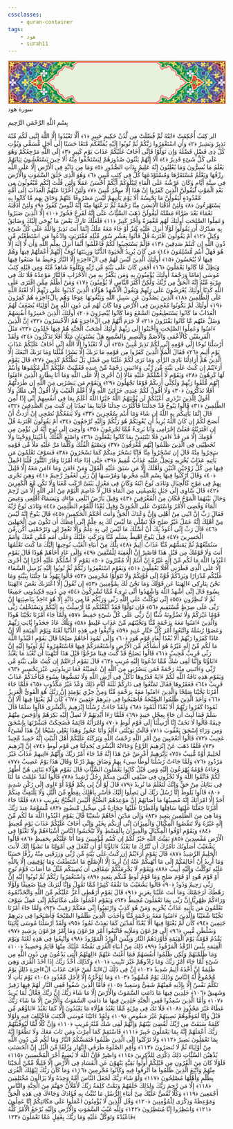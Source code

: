 ```yaml
---
cssclasses:
    - quran-container
tags:
    - هود
    - surah11
---
```

<div class="quran-container">
<span class="second-border"></span>
<span class="border"></span>
<div class="head-container">
<img src="https://raw.githubusercontent.com/LORDyyyyy/obsidian-the_quran_vault/main/src/webview/surah_head.png" height=100>
<div class="surah-name">
<span class="surah-name-fnt">سورة هود</span>
</div>
</div>
<div class="quran-content">
<div class="name-of-god"> <p> بِسْمِ اللَّهِ الرَّحْمَنِ الرَّحِيمِ </p></div>
<p>
<span class="sign" id="f1">الر كِتَبٌ أُحْكِمَتْ ءَايَتُهُ ثُمَّ فُصِّلَتْ مِن لَّدُنْ حَكِيمٍ خَبِيرٍ <span>﴿</span>١<span>﴾</span></span>
<span class="sign" id="f2">أَلَّا تَعْبُدُوا إِلَّا اللَّهَ إِنَّنِى لَكُم مِّنْهُ نَذِيرٌ وَبَشِيرٌ <span>﴿</span>٢<span>﴾</span></span>
<span class="sign" id="f3">وَأَنِ اسْتَغْفِرُوا رَبَّكُمْ ثُمَّ تُوبُوا إِلَيْهِ يُمَتِّعْكُم مَّتَعًا حَسَنًا إِلَى أَجَلٍ مُّسَمًّى وَيُؤْتِ كُلَّ ذِى فَضْلٍ فَضْلَهُ وَإِن تَوَلَّوْا فَإِنِّى أَخَافُ عَلَيْكُمْ عَذَابَ يَوْمٍ كَبِيرٍ <span>﴿</span>٣<span>﴾</span></span>
<span class="sign" id="f4">إِلَى اللَّهِ مَرْجِعُكُمْ وَهُوَ عَلَى كُلِّ شَىْءٍ قَدِيرٌ <span>﴿</span>٤<span>﴾</span></span>
<span class="sign" id="f5">أَلَا إِنَّهُمْ يَثْنُونَ صُدُورَهُمْ لِيَسْتَخْفُوا مِنْهُ أَلَا حِينَ يَسْتَغْشُونَ ثِيَابَهُمْ يَعْلَمُ مَا يُسِرُّونَ وَمَا يُعْلِنُونَ إِنَّهُ عَلِيمٌ بِذَاتِ الصُّدُورِ <span>﴿</span>٥<span>﴾</span></span>
<span class="sign" id="f6">وَمَا مِن دَابَّةٍ فِى الْأَرْضِ إِلَّا عَلَى اللَّهِ رِزْقُهَا وَيَعْلَمُ مُسْتَقَرَّهَا وَمُسْتَوْدَعَهَا كُلٌّ فِى كِتَبٍ مُّبِينٍ <span>﴿</span>٦<span>﴾</span></span>
<span class="sign" id="f7">وَهُوَ الَّذِى خَلَقَ السَّمَوَتِ وَالْأَرْضَ فِى سِتَّةِ أَيَّامٍ وَكَانَ عَرْشُهُ عَلَى الْمَاءِ لِيَبْلُوَكُمْ أَيُّكُمْ أَحْسَنُ عَمَلًا وَلَئِن قُلْتَ إِنَّكُم مَّبْعُوثُونَ مِن بَعْدِ الْمَوْتِ لَيَقُولَنَّ الَّذِينَ كَفَرُوا إِنْ هَذَا إِلَّا سِحْرٌ مُّبِينٌ <span>﴿</span>٧<span>﴾</span></span>
<span class="sign" id="f8">وَلَئِنْ أَخَّرْنَا عَنْهُمُ الْعَذَابَ إِلَى أُمَّةٍ مَّعْدُودَةٍ لَّيَقُولُنَّ مَا يَحْبِسُهُ أَلَا يَوْمَ يَأْتِيهِمْ لَيْسَ مَصْرُوفًا عَنْهُمْ وَحَاقَ بِهِم مَّا كَانُوا بِهِ يَسْتَهْزِءُونَ <span>﴿</span>٨<span>﴾</span></span>
<span class="sign" id="f9">وَلَئِنْ أَذَقْنَا الْإِنسَنَ مِنَّا رَحْمَةً ثُمَّ نَزَعْنَهَا مِنْهُ إِنَّهُ لَئَُوسٌ كَفُورٌ <span>﴿</span>٩<span>﴾</span></span>
<span class="sign" id="f10">وَلَئِنْ أَذَقْنَهُ نَعْمَاءَ بَعْدَ ضَرَّاءَ مَسَّتْهُ لَيَقُولَنَّ ذَهَبَ السَّئَِّاتُ عَنِّى إِنَّهُ لَفَرِحٌ فَخُورٌ <span>﴿</span>١۰<span>﴾</span></span>
<span class="sign" id="f11">إِلَّا الَّذِينَ صَبَرُوا وَعَمِلُوا الصَّلِحَتِ أُولَئِكَ لَهُم مَّغْفِرَةٌ وَأَجْرٌ كَبِيرٌ <span>﴿</span>١١<span>﴾</span></span>
<span class="sign" id="f12">فَلَعَلَّكَ تَارِكٌ بَعْضَ مَا يُوحَى إِلَيْكَ وَضَائِقٌ بِهِ صَدْرُكَ أَن يَقُولُوا لَوْلَا أُنزِلَ عَلَيْهِ كَنزٌ أَوْ جَاءَ مَعَهُ مَلَكٌ إِنَّمَا أَنتَ نَذِيرٌ وَاللَّهُ عَلَى كُلِّ شَىْءٍ وَكِيلٌ <span>﴿</span>١٢<span>﴾</span></span>
<span class="sign" id="f13">أَمْ يَقُولُونَ افْتَرَىهُ قُلْ فَأْتُوا بِعَشْرِ سُوَرٍ مِّثْلِهِ مُفْتَرَيَتٍ وَادْعُوا مَنِ اسْتَطَعْتُم مِّن دُونِ اللَّهِ إِن كُنتُمْ صَدِقِينَ <span>﴿</span>١٣<span>﴾</span></span>
<span class="sign" id="f14">فَإِلَّمْ يَسْتَجِيبُوا لَكُمْ فَاعْلَمُوا أَنَّمَا أُنزِلَ بِعِلْمِ اللَّهِ وَأَن لَّا إِلَهَ إِلَّا هُوَ فَهَلْ أَنتُم مُّسْلِمُونَ <span>﴿</span>١٤<span>﴾</span></span>
<span class="sign" id="f15">مَن كَانَ يُرِيدُ الْحَيَوةَ الدُّنْيَا وَزِينَتَهَا نُوَفِّ إِلَيْهِمْ أَعْمَلَهُمْ فِيهَا وَهُمْ فِيهَا لَا يُبْخَسُونَ <span>﴿</span>١٥<span>﴾</span></span>
<span class="sign" id="f16">أُولَئِكَ الَّذِينَ لَيْسَ لَهُمْ فِى الْءَاخِرَةِ إِلَّا النَّارُ وَحَبِطَ مَا صَنَعُوا فِيهَا وَبَطِلٌ مَّا كَانُوا يَعْمَلُونَ <span>﴿</span>١٦<span>﴾</span></span>
<span class="sign" id="f17">أَفَمَن كَانَ عَلَى بَيِّنَةٍ مِّن رَّبِّهِ وَيَتْلُوهُ شَاهِدٌ مِّنْهُ وَمِن قَبْلِهِ كِتَبُ مُوسَى إِمَامًا وَرَحْمَةً أُولَئِكَ يُؤْمِنُونَ بِهِ وَمَن يَكْفُرْ بِهِ مِنَ الْأَحْزَابِ فَالنَّارُ مَوْعِدُهُ فَلَا تَكُ فِى مِرْيَةٍ مِّنْهُ إِنَّهُ الْحَقُّ مِن رَّبِّكَ وَلَكِنَّ أَكْثَرَ النَّاسِ لَا يُؤْمِنُونَ <span>﴿</span>١٧<span>﴾</span></span>
<span class="sign" id="f18">وَمَنْ أَظْلَمُ مِمَّنِ افْتَرَى عَلَى اللَّهِ كَذِبًا أُولَئِكَ يُعْرَضُونَ عَلَى رَبِّهِمْ وَيَقُولُ الْأَشْهَدُ هَؤُلَاءِ الَّذِينَ كَذَبُوا عَلَى رَبِّهِمْ أَلَا لَعْنَةُ اللَّهِ عَلَى الظَّلِمِينَ <span>﴿</span>١٨<span>﴾</span></span>
<span class="sign" id="f19">الَّذِينَ يَصُدُّونَ عَن سَبِيلِ اللَّهِ وَيَبْغُونَهَا عِوَجًا وَهُم بِالْءَاخِرَةِ هُمْ كَفِرُونَ <span>﴿</span>١٩<span>﴾</span></span>
<span class="sign" id="f20">أُولَئِكَ لَمْ يَكُونُوا مُعْجِزِينَ فِى الْأَرْضِ وَمَا كَانَ لَهُم مِّن دُونِ اللَّهِ مِنْ أَوْلِيَاءَ يُضَعَفُ لَهُمُ الْعَذَابُ مَا كَانُوا يَسْتَطِيعُونَ السَّمْعَ وَمَا كَانُوا يُبْصِرُونَ <span>﴿</span>٢۰<span>﴾</span></span>
<span class="sign" id="f21">أُولَئِكَ الَّذِينَ خَسِرُوا أَنفُسَهُمْ وَضَلَّ عَنْهُم مَّا كَانُوا يَفْتَرُونَ <span>﴿</span>٢١<span>﴾</span></span>
<span class="sign" id="f22">لَا جَرَمَ أَنَّهُمْ فِى الْءَاخِرَةِ هُمُ الْأَخْسَرُونَ <span>﴿</span>٢٢<span>﴾</span></span>
<span class="sign" id="f23">إِنَّ الَّذِينَ ءَامَنُوا وَعَمِلُوا الصَّلِحَتِ وَأَخْبَتُوا إِلَى رَبِّهِمْ أُولَئِكَ أَصْحَبُ الْجَنَّةِ هُمْ فِيهَا خَلِدُونَ <span>﴿</span>٢٣<span>﴾</span></span>
<span class="sign" id="f24">مَثَلُ الْفَرِيقَيْنِ كَالْأَعْمَى وَالْأَصَمِّ وَالْبَصِيرِ وَالسَّمِيعِ هَلْ يَسْتَوِيَانِ مَثَلًا أَفَلَا تَذَكَّرُونَ <span>﴿</span>٢٤<span>﴾</span></span>
<span class="sign" id="f25">وَلَقَدْ أَرْسَلْنَا نُوحًا إِلَى قَوْمِهِ إِنِّى لَكُمْ نَذِيرٌ مُّبِينٌ <span>﴿</span>٢٥<span>﴾</span></span>
<span class="sign" id="f26">أَن لَّا تَعْبُدُوا إِلَّا اللَّهَ إِنِّى أَخَافُ عَلَيْكُمْ عَذَابَ يَوْمٍ أَلِيمٍ <span>﴿</span>٢٦<span>﴾</span></span>
<span class="sign" id="f27">فَقَالَ الْمَلَأُ الَّذِينَ كَفَرُوا مِن قَوْمِهِ مَا نَرَىكَ إِلَّا بَشَرًا مِّثْلَنَا وَمَا نَرَىكَ اتَّبَعَكَ إِلَّا الَّذِينَ هُمْ أَرَاذِلُنَا بَادِىَ الرَّأْىِ وَمَا نَرَى لَكُمْ عَلَيْنَا مِن فَضْلٍ بَلْ نَظُنُّكُمْ كَذِبِينَ <span>﴿</span>٢٧<span>﴾</span></span>
<span class="sign" id="f28">قَالَ يَقَوْمِ أَرَءَيْتُمْ إِن كُنتُ عَلَى بَيِّنَةٍ مِّن رَّبِّى وَءَاتَىنِى رَحْمَةً مِّنْ عِندِهِ فَعُمِّيَتْ عَلَيْكُمْ أَنُلْزِمُكُمُوهَا وَأَنتُمْ لَهَا كَرِهُونَ <span>﴿</span>٢٨<span>﴾</span></span>
<span class="sign" id="f29">وَيَقَوْمِ لَا أَسَْٔلُكُمْ عَلَيْهِ مَالًا إِنْ أَجْرِىَ إِلَّا عَلَى اللَّهِ وَمَا أَنَا بِطَارِدِ الَّذِينَ ءَامَنُوا إِنَّهُم مُّلَقُوا رَبِّهِمْ وَلَكِنِّى أَرَىكُمْ قَوْمًا تَجْهَلُونَ <span>﴿</span>٢٩<span>﴾</span></span>
<span class="sign" id="f30">وَيَقَوْمِ مَن يَنصُرُنِى مِنَ اللَّهِ إِن طَرَدتُّهُمْ أَفَلَا تَذَكَّرُونَ <span>﴿</span>٣۰<span>﴾</span></span>
<span class="sign" id="f31">وَلَا أَقُولُ لَكُمْ عِندِى خَزَائِنُ اللَّهِ وَلَا أَعْلَمُ الْغَيْبَ وَلَا أَقُولُ إِنِّى مَلَكٌ وَلَا أَقُولُ لِلَّذِينَ تَزْدَرِى أَعْيُنُكُمْ لَن يُؤْتِيَهُمُ اللَّهُ خَيْرًا اللَّهُ أَعْلَمُ بِمَا فِى أَنفُسِهِمْ إِنِّى إِذًا لَّمِنَ الظَّلِمِينَ <span>﴿</span>٣١<span>﴾</span></span>
<span class="sign" id="f32">قَالُوا يَنُوحُ قَدْ جَدَلْتَنَا فَأَكْثَرْتَ جِدَلَنَا فَأْتِنَا بِمَا تَعِدُنَا إِن كُنتَ مِنَ الصَّدِقِينَ <span>﴿</span>٣٢<span>﴾</span></span>
<span class="sign" id="f33">قَالَ إِنَّمَا يَأْتِيكُم بِهِ اللَّهُ إِن شَاءَ وَمَا أَنتُم بِمُعْجِزِينَ <span>﴿</span>٣٣<span>﴾</span></span>
<span class="sign" id="f34">وَلَا يَنفَعُكُمْ نُصْحِى إِنْ أَرَدتُّ أَنْ أَنصَحَ لَكُمْ إِن كَانَ اللَّهُ يُرِيدُ أَن يُغْوِيَكُمْ هُوَ رَبُّكُمْ وَإِلَيْهِ تُرْجَعُونَ <span>﴿</span>٣٤<span>﴾</span></span>
<span class="sign" id="f35">أَمْ يَقُولُونَ افْتَرَىهُ قُلْ إِنِ افْتَرَيْتُهُ فَعَلَىَّ إِجْرَامِى وَأَنَا بَرِىءٌ مِّمَّا تُجْرِمُونَ <span>﴿</span>٣٥<span>﴾</span></span>
<span class="sign" id="f36">وَأُوحِىَ إِلَى نُوحٍ أَنَّهُ لَن يُؤْمِنَ مِن قَوْمِكَ إِلَّا مَن قَدْ ءَامَنَ فَلَا تَبْتَئِسْ بِمَا كَانُوا يَفْعَلُونَ <span>﴿</span>٣٦<span>﴾</span></span>
<span class="sign" id="f37">وَاصْنَعِ الْفُلْكَ بِأَعْيُنِنَا وَوَحْيِنَا وَلَا تُخَطِبْنِى فِى الَّذِينَ ظَلَمُوا إِنَّهُم مُّغْرَقُونَ <span>﴿</span>٣٧<span>﴾</span></span>
<span class="sign" id="f38">وَيَصْنَعُ الْفُلْكَ وَكُلَّمَا مَرَّ عَلَيْهِ مَلَأٌ مِّن قَوْمِهِ سَخِرُوا مِنْهُ قَالَ إِن تَسْخَرُوا مِنَّا فَإِنَّا نَسْخَرُ مِنكُمْ كَمَا تَسْخَرُونَ <span>﴿</span>٣٨<span>﴾</span></span>
<span class="sign" id="f39">فَسَوْفَ تَعْلَمُونَ مَن يَأْتِيهِ عَذَابٌ يُخْزِيهِ وَيَحِلُّ عَلَيْهِ عَذَابٌ مُّقِيمٌ <span>﴿</span>٣٩<span>﴾</span></span>
<span class="sign" id="f40">حَتَّى إِذَا جَاءَ أَمْرُنَا وَفَارَ التَّنُّورُ قُلْنَا احْمِلْ فِيهَا مِن كُلٍّ زَوْجَيْنِ اثْنَيْنِ وَأَهْلَكَ إِلَّا مَن سَبَقَ عَلَيْهِ الْقَوْلُ وَمَنْ ءَامَنَ وَمَا ءَامَنَ مَعَهُ إِلَّا قَلِيلٌ <span>﴿</span>٤۰<span>﴾</span></span>
<span class="sign" id="f41">وَقَالَ ارْكَبُوا فِيهَا بِسْمِ اللَّهِ مَجْرىهَا وَمُرْسَىهَا إِنَّ رَبِّى لَغَفُورٌ رَّحِيمٌ <span>﴿</span>٤١<span>﴾</span></span>
<span class="sign" id="f42">وَهِىَ تَجْرِى بِهِمْ فِى مَوْجٍ كَالْجِبَالِ وَنَادَى نُوحٌ ابْنَهُ وَكَانَ فِى مَعْزِلٍ يَبُنَىَّ ارْكَب مَّعَنَا وَلَا تَكُن مَّعَ الْكَفِرِينَ <span>﴿</span>٤٢<span>﴾</span></span>
<span class="sign" id="f43">قَالَ سََٔاوِى إِلَى جَبَلٍ يَعْصِمُنِى مِنَ الْمَاءِ قَالَ لَا عَاصِمَ الْيَوْمَ مِنْ أَمْرِ اللَّهِ إِلَّا مَن رَّحِمَ وَحَالَ بَيْنَهُمَا الْمَوْجُ فَكَانَ مِنَ الْمُغْرَقِينَ <span>﴿</span>٤٣<span>﴾</span></span>
<span class="sign" id="f44">وَقِيلَ يَأَرْضُ ابْلَعِى مَاءَكِ وَيَسَمَاءُ أَقْلِعِى وَغِيضَ الْمَاءُ وَقُضِىَ الْأَمْرُ وَاسْتَوَتْ عَلَى الْجُودِىِّ وَقِيلَ بُعْدًا لِّلْقَوْمِ الظَّلِمِينَ <span>﴿</span>٤٤<span>﴾</span></span>
<span class="sign" id="f45">وَنَادَى نُوحٌ رَّبَّهُ فَقَالَ رَبِّ إِنَّ ابْنِى مِنْ أَهْلِى وَإِنَّ وَعْدَكَ الْحَقُّ وَأَنتَ أَحْكَمُ الْحَكِمِينَ <span>﴿</span>٤٥<span>﴾</span></span>
<span class="sign" id="f46">قَالَ يَنُوحُ إِنَّهُ لَيْسَ مِنْ أَهْلِكَ إِنَّهُ عَمَلٌ غَيْرُ صَلِحٍ فَلَا تَسَْٔلْنِ مَا لَيْسَ لَكَ بِهِ عِلْمٌ إِنِّى أَعِظُكَ أَن تَكُونَ مِنَ الْجَهِلِينَ <span>﴿</span>٤٦<span>﴾</span></span>
<span class="sign" id="f47">قَالَ رَبِّ إِنِّى أَعُوذُ بِكَ أَنْ أَسَْٔلَكَ مَا لَيْسَ لِى بِهِ عِلْمٌ وَإِلَّا تَغْفِرْ لِى وَتَرْحَمْنِى أَكُن مِّنَ الْخَسِرِينَ <span>﴿</span>٤٧<span>﴾</span></span>
<span class="sign" id="f48">قِيلَ يَنُوحُ اهْبِطْ بِسَلَمٍ مِّنَّا وَبَرَكَتٍ عَلَيْكَ وَعَلَى أُمَمٍ مِّمَّن مَّعَكَ وَأُمَمٌ سَنُمَتِّعُهُمْ ثُمَّ يَمَسُّهُم مِّنَّا عَذَابٌ أَلِيمٌ <span>﴿</span>٤٨<span>﴾</span></span>
<span class="sign" id="f49">تِلْكَ مِنْ أَنبَاءِ الْغَيْبِ نُوحِيهَا إِلَيْكَ مَا كُنتَ تَعْلَمُهَا أَنتَ وَلَا قَوْمُكَ مِن قَبْلِ هَذَا فَاصْبِرْ إِنَّ الْعَقِبَةَ لِلْمُتَّقِينَ <span>﴿</span>٤٩<span>﴾</span></span>
<span class="sign" id="f50">وَإِلَى عَادٍ أَخَاهُمْ هُودًا قَالَ يَقَوْمِ اعْبُدُوا اللَّهَ مَا لَكُم مِّنْ إِلَهٍ غَيْرُهُ إِنْ أَنتُمْ إِلَّا مُفْتَرُونَ <span>﴿</span>٥۰<span>﴾</span></span>
<span class="sign" id="f51">يَقَوْمِ لَا أَسَْٔلُكُمْ عَلَيْهِ أَجْرًا إِنْ أَجْرِىَ إِلَّا عَلَى الَّذِى فَطَرَنِى أَفَلَا تَعْقِلُونَ <span>﴿</span>٥١<span>﴾</span></span>
<span class="sign" id="f52">وَيَقَوْمِ اسْتَغْفِرُوا رَبَّكُمْ ثُمَّ تُوبُوا إِلَيْهِ يُرْسِلِ السَّمَاءَ عَلَيْكُم مِّدْرَارًا وَيَزِدْكُمْ قُوَّةً إِلَى قُوَّتِكُمْ وَلَا تَتَوَلَّوْا مُجْرِمِينَ <span>﴿</span>٥٢<span>﴾</span></span>
<span class="sign" id="f53">قَالُوا يَهُودُ مَا جِئْتَنَا بِبَيِّنَةٍ وَمَا نَحْنُ بِتَارِكِى ءَالِهَتِنَا عَن قَوْلِكَ وَمَا نَحْنُ لَكَ بِمُؤْمِنِينَ <span>﴿</span>٥٣<span>﴾</span></span>
<span class="sign" id="f54">إِن نَّقُولُ إِلَّا اعْتَرَىكَ بَعْضُ ءَالِهَتِنَا بِسُوءٍ قَالَ إِنِّى أُشْهِدُ اللَّهَ وَاشْهَدُوا أَنِّى بَرِىءٌ مِّمَّا تُشْرِكُونَ <span>﴿</span>٥٤<span>﴾</span></span>
<span class="sign" id="f55">مِن دُونِهِ فَكِيدُونِى جَمِيعًا ثُمَّ لَا تُنظِرُونِ <span>﴿</span>٥٥<span>﴾</span></span>
<span class="sign" id="f56">إِنِّى تَوَكَّلْتُ عَلَى اللَّهِ رَبِّى وَرَبِّكُم مَّا مِن دَابَّةٍ إِلَّا هُوَ ءَاخِذٌ بِنَاصِيَتِهَا إِنَّ رَبِّى عَلَى صِرَطٍ مُّسْتَقِيمٍ <span>﴿</span>٥٦<span>﴾</span></span>
<span class="sign" id="f57">فَإِن تَوَلَّوْا فَقَدْ أَبْلَغْتُكُم مَّا أُرْسِلْتُ بِهِ إِلَيْكُمْ وَيَسْتَخْلِفُ رَبِّى قَوْمًا غَيْرَكُمْ وَلَا تَضُرُّونَهُ شَئًْا إِنَّ رَبِّى عَلَى كُلِّ شَىْءٍ حَفِيظٌ <span>﴿</span>٥٧<span>﴾</span></span>
<span class="sign" id="f58">وَلَمَّا جَاءَ أَمْرُنَا نَجَّيْنَا هُودًا وَالَّذِينَ ءَامَنُوا مَعَهُ بِرَحْمَةٍ مِّنَّا وَنَجَّيْنَهُم مِّنْ عَذَابٍ غَلِيظٍ <span>﴿</span>٥٨<span>﴾</span></span>
<span class="sign" id="f59">وَتِلْكَ عَادٌ جَحَدُوا بَِٔايَتِ رَبِّهِمْ وَعَصَوْا رُسُلَهُ وَاتَّبَعُوا أَمْرَ كُلِّ جَبَّارٍ عَنِيدٍ <span>﴿</span>٥٩<span>﴾</span></span>
<span class="sign" id="f60">وَأُتْبِعُوا فِى هَذِهِ الدُّنْيَا لَعْنَةً وَيَوْمَ الْقِيَمَةِ أَلَا إِنَّ عَادًا كَفَرُوا رَبَّهُمْ أَلَا بُعْدًا لِّعَادٍ قَوْمِ هُودٍ <span>﴿</span>٦۰<span>﴾</span></span>
<span class="sign" id="f61">وَإِلَى ثَمُودَ أَخَاهُمْ صَلِحًا قَالَ يَقَوْمِ اعْبُدُوا اللَّهَ مَا لَكُم مِّنْ إِلَهٍ غَيْرُهُ هُوَ أَنشَأَكُم مِّنَ الْأَرْضِ وَاسْتَعْمَرَكُمْ فِيهَا فَاسْتَغْفِرُوهُ ثُمَّ تُوبُوا إِلَيْهِ إِنَّ رَبِّى قَرِيبٌ مُّجِيبٌ <span>﴿</span>٦١<span>﴾</span></span>
<span class="sign" id="f62">قَالُوا يَصَلِحُ قَدْ كُنتَ فِينَا مَرْجُوًّا قَبْلَ هَذَا أَتَنْهَىنَا أَن نَّعْبُدَ مَا يَعْبُدُ ءَابَاؤُنَا وَإِنَّنَا لَفِى شَكٍّ مِّمَّا تَدْعُونَا إِلَيْهِ مُرِيبٍ <span>﴿</span>٦٢<span>﴾</span></span>
<span class="sign" id="f63">قَالَ يَقَوْمِ أَرَءَيْتُمْ إِن كُنتُ عَلَى بَيِّنَةٍ مِّن رَّبِّى وَءَاتَىنِى مِنْهُ رَحْمَةً فَمَن يَنصُرُنِى مِنَ اللَّهِ إِنْ عَصَيْتُهُ فَمَا تَزِيدُونَنِى غَيْرَ تَخْسِيرٍ <span>﴿</span>٦٣<span>﴾</span></span>
<span class="sign" id="f64">وَيَقَوْمِ هَذِهِ نَاقَةُ اللَّهِ لَكُمْ ءَايَةً فَذَرُوهَا تَأْكُلْ فِى أَرْضِ اللَّهِ وَلَا تَمَسُّوهَا بِسُوءٍ فَيَأْخُذَكُمْ عَذَابٌ قَرِيبٌ <span>﴿</span>٦٤<span>﴾</span></span>
<span class="sign" id="f65">فَعَقَرُوهَا فَقَالَ تَمَتَّعُوا فِى دَارِكُمْ ثَلَثَةَ أَيَّامٍ ذَلِكَ وَعْدٌ غَيْرُ مَكْذُوبٍ <span>﴿</span>٦٥<span>﴾</span></span>
<span class="sign" id="f66">فَلَمَّا جَاءَ أَمْرُنَا نَجَّيْنَا صَلِحًا وَالَّذِينَ ءَامَنُوا مَعَهُ بِرَحْمَةٍ مِّنَّا وَمِنْ خِزْىِ يَوْمِئِذٍ إِنَّ رَبَّكَ هُوَ الْقَوِىُّ الْعَزِيزُ <span>﴿</span>٦٦<span>﴾</span></span>
<span class="sign" id="f67">وَأَخَذَ الَّذِينَ ظَلَمُوا الصَّيْحَةُ فَأَصْبَحُوا فِى دِيَرِهِمْ جَثِمِينَ <span>﴿</span>٦٧<span>﴾</span></span>
<span class="sign" id="f68">كَأَن لَّمْ يَغْنَوْا فِيهَا أَلَا إِنَّ ثَمُودَا كَفَرُوا رَبَّهُمْ أَلَا بُعْدًا لِّثَمُودَ <span>﴿</span>٦٨<span>﴾</span></span>
<span class="sign" id="f69">وَلَقَدْ جَاءَتْ رُسُلُنَا إِبْرَهِيمَ بِالْبُشْرَى قَالُوا سَلَمًا قَالَ سَلَمٌ فَمَا لَبِثَ أَن جَاءَ بِعِجْلٍ حَنِيذٍ <span>﴿</span>٦٩<span>﴾</span></span>
<span class="sign" id="f70">فَلَمَّا رَءَا أَيْدِيَهُمْ لَا تَصِلُ إِلَيْهِ نَكِرَهُمْ وَأَوْجَسَ مِنْهُمْ خِيفَةً قَالُوا لَا تَخَفْ إِنَّا أُرْسِلْنَا إِلَى قَوْمِ لُوطٍ <span>﴿</span>٧۰<span>﴾</span></span>
<span class="sign" id="f71">وَامْرَأَتُهُ قَائِمَةٌ فَضَحِكَتْ فَبَشَّرْنَهَا بِإِسْحَقَ وَمِن وَرَاءِ إِسْحَقَ يَعْقُوبَ <span>﴿</span>٧١<span>﴾</span></span>
<span class="sign" id="f72">قَالَتْ يَوَيْلَتَى ءَأَلِدُ وَأَنَا عَجُوزٌ وَهَذَا بَعْلِى شَيْخًا إِنَّ هَذَا لَشَىْءٌ عَجِيبٌ <span>﴿</span>٧٢<span>﴾</span></span>
<span class="sign" id="f73">قَالُوا أَتَعْجَبِينَ مِنْ أَمْرِ اللَّهِ رَحْمَتُ اللَّهِ وَبَرَكَتُهُ عَلَيْكُمْ أَهْلَ الْبَيْتِ إِنَّهُ حَمِيدٌ مَّجِيدٌ <span>﴿</span>٧٣<span>﴾</span></span>
<span class="sign" id="f74">فَلَمَّا ذَهَبَ عَنْ إِبْرَهِيمَ الرَّوْعُ وَجَاءَتْهُ الْبُشْرَى يُجَدِلُنَا فِى قَوْمِ لُوطٍ <span>﴿</span>٧٤<span>﴾</span></span>
<span class="sign" id="f75">إِنَّ إِبْرَهِيمَ لَحَلِيمٌ أَوَّهٌ مُّنِيبٌ <span>﴿</span>٧٥<span>﴾</span></span>
<span class="sign" id="f76">يَإِبْرَهِيمُ أَعْرِضْ عَنْ هَذَا إِنَّهُ قَدْ جَاءَ أَمْرُ رَبِّكَ وَإِنَّهُمْ ءَاتِيهِمْ عَذَابٌ غَيْرُ مَرْدُودٍ <span>﴿</span>٧٦<span>﴾</span></span>
<span class="sign" id="f77">وَلَمَّا جَاءَتْ رُسُلُنَا لُوطًا سِىءَ بِهِمْ وَضَاقَ بِهِمْ ذَرْعًا وَقَالَ هَذَا يَوْمٌ عَصِيبٌ <span>﴿</span>٧٧<span>﴾</span></span>
<span class="sign" id="f78">وَجَاءَهُ قَوْمُهُ يُهْرَعُونَ إِلَيْهِ وَمِن قَبْلُ كَانُوا يَعْمَلُونَ السَّئَِّاتِ قَالَ يَقَوْمِ هَؤُلَاءِ بَنَاتِى هُنَّ أَطْهَرُ لَكُمْ فَاتَّقُوا اللَّهَ وَلَا تُخْزُونِ فِى ضَيْفِى أَلَيْسَ مِنكُمْ رَجُلٌ رَّشِيدٌ <span>﴿</span>٧٨<span>﴾</span></span>
<span class="sign" id="f79">قَالُوا لَقَدْ عَلِمْتَ مَا لَنَا فِى بَنَاتِكَ مِنْ حَقٍّ وَإِنَّكَ لَتَعْلَمُ مَا نُرِيدُ <span>﴿</span>٧٩<span>﴾</span></span>
<span class="sign" id="f80">قَالَ لَوْ أَنَّ لِى بِكُمْ قُوَّةً أَوْ ءَاوِى إِلَى رُكْنٍ شَدِيدٍ <span>﴿</span>٨۰<span>﴾</span></span>
<span class="sign" id="f81">قَالُوا يَلُوطُ إِنَّا رُسُلُ رَبِّكَ لَن يَصِلُوا إِلَيْكَ فَأَسْرِ بِأَهْلِكَ بِقِطْعٍ مِّنَ الَّيْلِ وَلَا يَلْتَفِتْ مِنكُمْ أَحَدٌ إِلَّا امْرَأَتَكَ إِنَّهُ مُصِيبُهَا مَا أَصَابَهُمْ إِنَّ مَوْعِدَهُمُ الصُّبْحُ أَلَيْسَ الصُّبْحُ بِقَرِيبٍ <span>﴿</span>٨١<span>﴾</span></span>
<span class="sign" id="f82">فَلَمَّا جَاءَ أَمْرُنَا جَعَلْنَا عَلِيَهَا سَافِلَهَا وَأَمْطَرْنَا عَلَيْهَا حِجَارَةً مِّن سِجِّيلٍ مَّنضُودٍ <span>﴿</span>٨٢<span>﴾</span></span>
<span class="sign" id="f83">مُّسَوَّمَةً عِندَ رَبِّكَ وَمَا هِىَ مِنَ الظَّلِمِينَ بِبَعِيدٍ <span>﴿</span>٨٣<span>﴾</span></span>
<span class="sign" id="f84">وَإِلَى مَدْيَنَ أَخَاهُمْ شُعَيْبًا قَالَ يَقَوْمِ اعْبُدُوا اللَّهَ مَا لَكُم مِّنْ إِلَهٍ غَيْرُهُ وَلَا تَنقُصُوا الْمِكْيَالَ وَالْمِيزَانَ إِنِّى أَرَىكُم بِخَيْرٍ وَإِنِّى أَخَافُ عَلَيْكُمْ عَذَابَ يَوْمٍ مُّحِيطٍ <span>﴿</span>٨٤<span>﴾</span></span>
<span class="sign" id="f85">وَيَقَوْمِ أَوْفُوا الْمِكْيَالَ وَالْمِيزَانَ بِالْقِسْطِ وَلَا تَبْخَسُوا النَّاسَ أَشْيَاءَهُمْ وَلَا تَعْثَوْا فِى الْأَرْضِ مُفْسِدِينَ <span>﴿</span>٨٥<span>﴾</span></span>
<span class="sign" id="f86">بَقِيَّتُ اللَّهِ خَيْرٌ لَّكُمْ إِن كُنتُم مُّؤْمِنِينَ وَمَا أَنَا عَلَيْكُم بِحَفِيظٍ <span>﴿</span>٨٦<span>﴾</span></span>
<span class="sign" id="f87">قَالُوا يَشُعَيْبُ أَصَلَوتُكَ تَأْمُرُكَ أَن نَّتْرُكَ مَا يَعْبُدُ ءَابَاؤُنَا أَوْ أَن نَّفْعَلَ فِى أَمْوَلِنَا مَا نَشَؤُا إِنَّكَ لَأَنتَ الْحَلِيمُ الرَّشِيدُ <span>﴿</span>٨٧<span>﴾</span></span>
<span class="sign" id="f88">قَالَ يَقَوْمِ أَرَءَيْتُمْ إِن كُنتُ عَلَى بَيِّنَةٍ مِّن رَّبِّى وَرَزَقَنِى مِنْهُ رِزْقًا حَسَنًا وَمَا أُرِيدُ أَنْ أُخَالِفَكُمْ إِلَى مَا أَنْهَىكُمْ عَنْهُ إِنْ أُرِيدُ إِلَّا الْإِصْلَحَ مَا اسْتَطَعْتُ وَمَا تَوْفِيقِى إِلَّا بِاللَّهِ عَلَيْهِ تَوَكَّلْتُ وَإِلَيْهِ أُنِيبُ <span>﴿</span>٨٨<span>﴾</span></span>
<span class="sign" id="f89">وَيَقَوْمِ لَا يَجْرِمَنَّكُمْ شِقَاقِى أَن يُصِيبَكُم مِّثْلُ مَا أَصَابَ قَوْمَ نُوحٍ أَوْ قَوْمَ هُودٍ أَوْ قَوْمَ صَلِحٍ وَمَا قَوْمُ لُوطٍ مِّنكُم بِبَعِيدٍ <span>﴿</span>٨٩<span>﴾</span></span>
<span class="sign" id="f90">وَاسْتَغْفِرُوا رَبَّكُمْ ثُمَّ تُوبُوا إِلَيْهِ إِنَّ رَبِّى رَحِيمٌ وَدُودٌ <span>﴿</span>٩۰<span>﴾</span></span>
<span class="sign" id="f91">قَالُوا يَشُعَيْبُ مَا نَفْقَهُ كَثِيرًا مِّمَّا تَقُولُ وَإِنَّا لَنَرَىكَ فِينَا ضَعِيفًا وَلَوْلَا رَهْطُكَ لَرَجَمْنَكَ وَمَا أَنتَ عَلَيْنَا بِعَزِيزٍ <span>﴿</span>٩١<span>﴾</span></span>
<span class="sign" id="f92">قَالَ يَقَوْمِ أَرَهْطِى أَعَزُّ عَلَيْكُم مِّنَ اللَّهِ وَاتَّخَذْتُمُوهُ وَرَاءَكُمْ ظِهْرِيًّا إِنَّ رَبِّى بِمَا تَعْمَلُونَ مُحِيطٌ <span>﴿</span>٩٢<span>﴾</span></span>
<span class="sign" id="f93">وَيَقَوْمِ اعْمَلُوا عَلَى مَكَانَتِكُمْ إِنِّى عَمِلٌ سَوْفَ تَعْلَمُونَ مَن يَأْتِيهِ عَذَابٌ يُخْزِيهِ وَمَنْ هُوَ كَذِبٌ وَارْتَقِبُوا إِنِّى مَعَكُمْ رَقِيبٌ <span>﴿</span>٩٣<span>﴾</span></span>
<span class="sign" id="f94">وَلَمَّا جَاءَ أَمْرُنَا نَجَّيْنَا شُعَيْبًا وَالَّذِينَ ءَامَنُوا مَعَهُ بِرَحْمَةٍ مِّنَّا وَأَخَذَتِ الَّذِينَ ظَلَمُوا الصَّيْحَةُ فَأَصْبَحُوا فِى دِيَرِهِمْ جَثِمِينَ <span>﴿</span>٩٤<span>﴾</span></span>
<span class="sign" id="f95">كَأَن لَّمْ يَغْنَوْا فِيهَا أَلَا بُعْدًا لِّمَدْيَنَ كَمَا بَعِدَتْ ثَمُودُ <span>﴿</span>٩٥<span>﴾</span></span>
<span class="sign" id="f96">وَلَقَدْ أَرْسَلْنَا مُوسَى بَِٔايَتِنَا وَسُلْطَنٍ مُّبِينٍ <span>﴿</span>٩٦<span>﴾</span></span>
<span class="sign" id="f97">إِلَى فِرْعَوْنَ وَمَلَإِيهِ فَاتَّبَعُوا أَمْرَ فِرْعَوْنَ وَمَا أَمْرُ فِرْعَوْنَ بِرَشِيدٍ <span>﴿</span>٩٧<span>﴾</span></span>
<span class="sign" id="f98">يَقْدُمُ قَوْمَهُ يَوْمَ الْقِيَمَةِ فَأَوْرَدَهُمُ النَّارَ وَبِئْسَ الْوِرْدُ الْمَوْرُودُ <span>﴿</span>٩٨<span>﴾</span></span>
<span class="sign" id="f99">وَأُتْبِعُوا فِى هَذِهِ لَعْنَةً وَيَوْمَ الْقِيَمَةِ بِئْسَ الرِّفْدُ الْمَرْفُودُ <span>﴿</span>٩٩<span>﴾</span></span>
<span class="sign" id="f100">ذَلِكَ مِنْ أَنبَاءِ الْقُرَى نَقُصُّهُ عَلَيْكَ مِنْهَا قَائِمٌ وَحَصِيدٌ <span>﴿</span>١۰۰<span>﴾</span></span>
<span class="sign" id="f101">وَمَا ظَلَمْنَهُمْ وَلَكِن ظَلَمُوا أَنفُسَهُمْ فَمَا أَغْنَتْ عَنْهُمْ ءَالِهَتُهُمُ الَّتِى يَدْعُونَ مِن دُونِ اللَّهِ مِن شَىْءٍ لَّمَّا جَاءَ أَمْرُ رَبِّكَ وَمَا زَادُوهُمْ غَيْرَ تَتْبِيبٍ <span>﴿</span>١۰١<span>﴾</span></span>
<span class="sign" id="f102">وَكَذَلِكَ أَخْذُ رَبِّكَ إِذَا أَخَذَ الْقُرَى وَهِىَ ظَلِمَةٌ إِنَّ أَخْذَهُ أَلِيمٌ شَدِيدٌ <span>﴿</span>١۰٢<span>﴾</span></span>
<span class="sign" id="f103">إِنَّ فِى ذَلِكَ لَءَايَةً لِّمَنْ خَافَ عَذَابَ الْءَاخِرَةِ ذَلِكَ يَوْمٌ مَّجْمُوعٌ لَّهُ النَّاسُ وَذَلِكَ يَوْمٌ مَّشْهُودٌ <span>﴿</span>١۰٣<span>﴾</span></span>
<span class="sign" id="f104">وَمَا نُؤَخِّرُهُ إِلَّا لِأَجَلٍ مَّعْدُودٍ <span>﴿</span>١۰٤<span>﴾</span></span>
<span class="sign" id="f105">يَوْمَ يَأْتِ لَا تَكَلَّمُ نَفْسٌ إِلَّا بِإِذْنِهِ فَمِنْهُمْ شَقِىٌّ وَسَعِيدٌ <span>﴿</span>١۰٥<span>﴾</span></span>
<span class="sign" id="f106">فَأَمَّا الَّذِينَ شَقُوا فَفِى النَّارِ لَهُمْ فِيهَا زَفِيرٌ وَشَهِيقٌ <span>﴿</span>١۰٦<span>﴾</span></span>
<span class="sign" id="f107">خَلِدِينَ فِيهَا مَا دَامَتِ السَّمَوَتُ وَالْأَرْضُ إِلَّا مَا شَاءَ رَبُّكَ إِنَّ رَبَّكَ فَعَّالٌ لِّمَا يُرِيدُ <span>﴿</span>١۰٧<span>﴾</span></span>
<span class="sign" id="f108">وَأَمَّا الَّذِينَ سُعِدُوا فَفِى الْجَنَّةِ خَلِدِينَ فِيهَا مَا دَامَتِ السَّمَوَتُ وَالْأَرْضُ إِلَّا مَا شَاءَ رَبُّكَ عَطَاءً غَيْرَ مَجْذُوذٍ <span>﴿</span>١۰٨<span>﴾</span></span>
<span class="sign" id="f109">فَلَا تَكُ فِى مِرْيَةٍ مِّمَّا يَعْبُدُ هَؤُلَاءِ مَا يَعْبُدُونَ إِلَّا كَمَا يَعْبُدُ ءَابَاؤُهُم مِّن قَبْلُ وَإِنَّا لَمُوَفُّوهُمْ نَصِيبَهُمْ غَيْرَ مَنقُوصٍ <span>﴿</span>١۰٩<span>﴾</span></span>
<span class="sign" id="f110">وَلَقَدْ ءَاتَيْنَا مُوسَى الْكِتَبَ فَاخْتُلِفَ فِيهِ وَلَوْلَا كَلِمَةٌ سَبَقَتْ مِن رَّبِّكَ لَقُضِىَ بَيْنَهُمْ وَإِنَّهُمْ لَفِى شَكٍّ مِّنْهُ مُرِيبٍ <span>﴿</span>١١۰<span>﴾</span></span>
<span class="sign" id="f111">وَإِنَّ كُلًّا لَّمَّا لَيُوَفِّيَنَّهُمْ رَبُّكَ أَعْمَلَهُمْ إِنَّهُ بِمَا يَعْمَلُونَ خَبِيرٌ <span>﴿</span>١١١<span>﴾</span></span>
<span class="sign" id="f112">فَاسْتَقِمْ كَمَا أُمِرْتَ وَمَن تَابَ مَعَكَ وَلَا تَطْغَوْا إِنَّهُ بِمَا تَعْمَلُونَ بَصِيرٌ <span>﴿</span>١١٢<span>﴾</span></span>
<span class="sign" id="f113">وَلَا تَرْكَنُوا إِلَى الَّذِينَ ظَلَمُوا فَتَمَسَّكُمُ النَّارُ وَمَا لَكُم مِّن دُونِ اللَّهِ مِنْ أَوْلِيَاءَ ثُمَّ لَا تُنصَرُونَ <span>﴿</span>١١٣<span>﴾</span></span>
<span class="sign" id="f114">وَأَقِمِ الصَّلَوةَ طَرَفَىِ النَّهَارِ وَزُلَفًا مِّنَ الَّيْلِ إِنَّ الْحَسَنَتِ يُذْهِبْنَ السَّئَِّاتِ ذَلِكَ ذِكْرَى لِلذَّكِرِينَ <span>﴿</span>١١٤<span>﴾</span></span>
<span class="sign" id="f115">وَاصْبِرْ فَإِنَّ اللَّهَ لَا يُضِيعُ أَجْرَ الْمُحْسِنِينَ <span>﴿</span>١١٥<span>﴾</span></span>
<span class="sign" id="f116">فَلَوْلَا كَانَ مِنَ الْقُرُونِ مِن قَبْلِكُمْ أُولُوا بَقِيَّةٍ يَنْهَوْنَ عَنِ الْفَسَادِ فِى الْأَرْضِ إِلَّا قَلِيلًا مِّمَّنْ أَنجَيْنَا مِنْهُمْ وَاتَّبَعَ الَّذِينَ ظَلَمُوا مَا أُتْرِفُوا فِيهِ وَكَانُوا مُجْرِمِينَ <span>﴿</span>١١٦<span>﴾</span></span>
<span class="sign" id="f117">وَمَا كَانَ رَبُّكَ لِيُهْلِكَ الْقُرَى بِظُلْمٍ وَأَهْلُهَا مُصْلِحُونَ <span>﴿</span>١١٧<span>﴾</span></span>
<span class="sign" id="f118">وَلَوْ شَاءَ رَبُّكَ لَجَعَلَ النَّاسَ أُمَّةً وَحِدَةً وَلَا يَزَالُونَ مُخْتَلِفِينَ <span>﴿</span>١١٨<span>﴾</span></span>
<span class="sign" id="f119">إِلَّا مَن رَّحِمَ رَبُّكَ وَلِذَلِكَ خَلَقَهُمْ وَتَمَّتْ كَلِمَةُ رَبِّكَ لَأَمْلَأَنَّ جَهَنَّمَ مِنَ الْجِنَّةِ وَالنَّاسِ أَجْمَعِينَ <span>﴿</span>١١٩<span>﴾</span></span>
<span class="sign" id="f120">وَكُلًّا نَّقُصُّ عَلَيْكَ مِنْ أَنبَاءِ الرُّسُلِ مَا نُثَبِّتُ بِهِ فُؤَادَكَ وَجَاءَكَ فِى هَذِهِ الْحَقُّ وَمَوْعِظَةٌ وَذِكْرَى لِلْمُؤْمِنِينَ <span>﴿</span>١٢۰<span>﴾</span></span>
<span class="sign" id="f121">وَقُل لِّلَّذِينَ لَا يُؤْمِنُونَ اعْمَلُوا عَلَى مَكَانَتِكُمْ إِنَّا عَمِلُونَ <span>﴿</span>١٢١<span>﴾</span></span>
<span class="sign" id="f122">وَانتَظِرُوا إِنَّا مُنتَظِرُونَ <span>﴿</span>١٢٢<span>﴾</span></span>
<span class="sign" id="f123">وَلِلَّهِ غَيْبُ السَّمَوَتِ وَالْأَرْضِ وَإِلَيْهِ يُرْجَعُ الْأَمْرُ كُلُّهُ فَاعْبُدْهُ وَتَوَكَّلْ عَلَيْهِ وَمَا رَبُّكَ بِغَفِلٍ عَمَّا تَعْمَلُونَ <span>﴿</span>١٢٣<span>﴾</span></span>

</p>
</div>
<span class="border" style="margin-top:25px;"></span>
<span class="second-border-bottom"></span>
</div>
